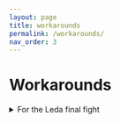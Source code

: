 ```yaml
---
layout: page
title: workarounds
permalink: /workarounds/
nav_order: 3
---
```

# Workarounds

<details markdown="block">
<summary> For the Leda final fight </summary>

> <b><u> You need to have at least 2 players to complete them. </u></b>
>
> 1. Interact with the sign.
> 2. Kill the hostile NPCs.
> 3. Have Wanderers use the Finger Severer when host enters the loadingscreen after the fight: ![image](https://github.com/ersc-docs/ersc-docs.github.io/assets/174225858/303b3ff6-c435-48c4-ba12-52d299d898c0)
> 4. Have Wanderers rejoin the session.

</details>


